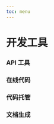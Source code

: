 ```yaml
---
toc: menu
---
```


# 开发工具

### API 工具

### 在线代码

<Resource module="开发工具" name="在线代码"></Resource>

### 代码托管

<Resource module="开发工具" name="代码托管"></Resource>

### 文档生成

<Resource module="开发工具" name="文档生成"></Resource>
